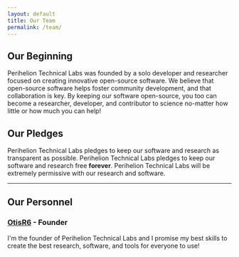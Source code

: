 ```yaml
---
layout: default
title: Our Team
permalink: /team/
---
```


## Our Beginning

Perihelion Technical Labs was founded by a solo developer and researcher focused on creating innovative open-source software. We believe that open-source software helps foster community development, and that collaboration is key. By keeping our software open-source, you too can become a researcher, developer, and contributor to science no-matter how little or how much you can help!

## Our Pledges

Perihelion Technical Labs pledges to keep our software and research as transparent as possible.
Perihelion Technical Labs pledges to keep our software and research free **forever**.
Perihelion Technical Labs will be extremely permissive with our research and software.

---

## Our Personnel

### [OtisR6](https://otisR6.github.io/about) - Founder

I'm the founder of Perihelion Technical Labs and I promise my best skills to create the best research, software, and tools for everyone to use!